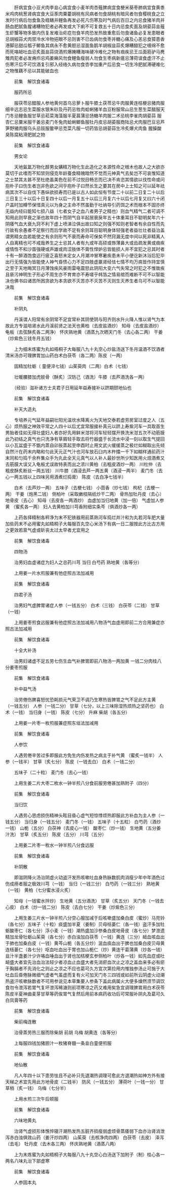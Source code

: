 <!-- { "loadSidebar": true } -->
　　肝病宜食小豆犬肉李韭心病宜食小麦羊肉杏薤脾病宜食梗米葵枣肺病宜食黄黍米鸡肉桃葱肾病宜食大豆豕肉粟藿胡桃有风病者勿食胡桃有暗风者勿食樱桃食之立发时行病后勿食鱼及蛏鳝并鲤鱼再发必死凡伤寒及时气病后百日之内忌食猪羊肉并肠血肥腻鱼腥诸糟物犯者必再发或大下痢不可复救五十日内忌食炙面及胡荽蒜韭薤生虾蟹等物多致内伤复发难治疟症勿食羊肉恐发热致重愈后勿食诸鱼必复发患眼者忌胡椒蒜犬肉禁冷水冷物挹眼不忌则害不已齿病勿食枣并糖心痛及心恙忌食獐患香港脚忌甜瓜瓠子鲫鱼其病永不愈黄胆忌湿面鱼鹅羊胡椒韭蒜炙爆糟醋犯之缠绵不愈而死咯衄吐血忌炙面韭蒜烧酒煎爆腌糟海味硬冷难化之物有痼疾忌王瓜面筋驴马麂雉肉犯者必发痈疖忌鸡姜癞风勿食鲤鱼瘦弱人勿食生枣病新瘥忌薄荷误食虚汗不止伤寒汗后不可饮酒复引邪入经络久病勿食杏李加重产后忌食一切生冷肥腻滞硬难化之物惟藕不忌以其能破血也

　　前集　解饮食诸毒

　　服药所忌

　　服茯苓忌醋服人参地黄何首乌忌萝卜服牛膝土茯苓忌牛肉服黄连桔梗忌猪肉服细辛远志忌生菜服水银朱砂及丹药忌牲肉蛤蜊猪羊血豆粉服常山忌生葱生菜醋服天门冬忌鲤鱼服甘草忌菘菜海藻服半夏菖蒲忌饧糖羊肉服二术忌桃李雀肉胡荽蒜 服杏仁忌粟米服干姜忌麦门冬兔肉蛤蜊鲫鱼服牡丹皮忌胡荽服商陆忌犬肉服巴豆忌芦笋野猪肉服乌头忌豉服鳖甲忌苋菜凡服一切药皆忌胡荽蒜生冷炙爆犬肉鱼 腥臊酸臭陈腐粘滑肥腻之物

　　前集　解饮食诸毒

　　男女论

　　天地氤氲万物化醇男女媾精万物化生此造化之本源性命之根木也故人之大欲亦莫切于此嗜而不知禁则侵克年龄蚕食精魄暗然不觉而元神真气去矣岂不可哀惟知道之士禁其太甚不至杜绝虽美色在前不过悦目畅志而已决不肯恣其情欲以伐性命或问抱朴子曰伤生者岂非色欲之间乎抱朴子曰然长生之要其在房中上士知之可以延年祛病其次不以自伐下愚纵欲损寿而已是以古人如此恒有节度二十以前二日复二十以后三日复三十以后十日复四十以后一月复五十以后三月复六十以后七月复又曰六十闭户盖时加樽节保惜真元以为身之主命不然虽勤于吐纳导引药饵之术而根本不固亦终无益内经曰能知七损八益（七者女子之血八者男子之精也）则血气精气二者可调不知用此则早衰之渐也故年四十而阴气自半起居衰戾年五十体重耳目不聪明矣年六十阴痿气血大衰九窍不利下虚上喷涕泣俱出故曰知之则强不知则老智者有余自性而先行故有余愚者不足察行而后学故不足有余则耳目聪明身体轻强老者益壮壮者益治盖谓男精女血若能使之有余则形气不衰而寿命可保矣不然窍漏无度中间以死非精离人人自离精也可不戒哉养生之士忌其人者有九或年高硕或唇薄鼻大或齿疏发黄或痼疾或情性不和沙苗强硬或声雄或肉涩肢体不膏性悍妒忌皆能损人并不宜犯之忌其时者十有一醉酒饱食远行疲乏喜怒未定女人月潮冲冒寒暑疾患未平小便讫新沐浴后犯毕出行无情强为皆能使人神气昏愦心力不足四肢虚羸肾经怯七情不均万病皆作持宜慎之至于天地晦冥日月薄蚀疾风豪雨雷电震怒此阴阳大变六气失常之时犯之不惟致疾且亵污神明生子形必不周生亦不育育亦不寿嗟乎帏箔之情易绾而难断不可不以智能决也佛书曰诸苦所困贪欲为本贪欲不灭苦亦不灭苦不灭则生灭养生者乌可不以智能决哉

　　前集　解饮食诸毒

　　补阴丸

　　丹溪谓人阳常有余阴常不足宜常补其阴使阴与阳齐则水升火降人惟以肾气为本故此方专滋培肾水此丹溪前贤之法天也黄柏（去皮盐酒炒） 知母（去皮盐酒炒） 龟板（去弦酥炙各二两净） 怀庆熟地黄（酒蒸九次晒天门冬（去心各二两） 干姜（炒紫色三钱冬月五钱）

　　上为细末炼蜜为丸如梧桐子大每服八九十丸空心炒盐汤送下冬月温酒不饮酒者清米汤亦可理脾胃加山药白术白茯苓（各二两）陈皮（一两）

　　固精加牡蛎（ 童便淬七钱）山茱萸肉（二两）白术（七钱）

　　壮暖腰膝加虎胫骨（酥炙）汉防己（酒洗）牛膝（去芦酒洗各一两）

　　（经验）滋补诸方士夫君子日用延年益寿接补以跻期颐地仙也

　　前集　解饮食诸毒

　　补天大造丸

　　专培养元气延年益嗣壮阳光温坎水降离火为天地交泰若虚劳房室过度之人（五心）烦热服之神效平常之人四十以后尤宜常服接补真元以跻上寿紫河车一具取首生男胎者佳如无得壮盛妇人者亦好先用鲜米泔将河车轻轻摆开换洗米泔五次不动筋膜此乃初结之真气也只洗净有草屑轻手取去将竹器盛于长流水中浸一刻以取生气提回以小瓦盆盛于不甑内蒸自卯辰蒸起至申酉时止用文武火缓缓蒸之极烂如糊取出先倾自然汁在药末内略和匀此天元正气汁也河车放石臼内木杵擂一千下如糊样通前药汁末同和匀捣千余杵集众手为丸此全天元真气以人补人最妙世所少知医用火焙酒煮又去筋膜大误又入龟板尤误故特表而出之浓川黄柏（去粗皮酒炒一两） 川杜仲（去粗皮酥炙断丝一两五钱） 川牛膝（酒浸去芦一两五黄（酒浸一两半） 麦门冬（去心一两五钱以上四味另用酒煮烂捣膏） 陈皮（去白净七钱半）

　　白术（去芦炒一两） 五味子（去梗七钱） 小茴香（炒七钱） 枸杞（去梗一两） 干姜（炮黑二钱） 侧柏叶（采取嫩枝隔纸炒干二两） 骨热加牡丹皮（去心） 地骨皮（去心） 知母（去皮各一两酒炒） 血虚加当归地黄（加一倍） 气虚加人参黄 （蜜炙各一两） 妇人去黄柏加川芎香附细实条芩（俱酒炒各一两）

　　上药各择精制各秤净为末不犯铁器用前蒸熟河车捣烂并汁和为丸若河车肥大量加些药末不必用蜜丸如梧桐子大每服百丸空心米汤下有病一日二服按此方比古方用之更效若禀气虚或斫丧太过太早者尤宜用之

　　前集　解饮食诸毒

　　四物汤

　　治男妇血虚诸症为妇人之总药川芎 当归 白芍药 熟地黄（各等分）

　　上用姜一片水煎服兼有他症照古法加减用

　　前集　解饮食诸毒

　　四君子汤

　　治男妇气虚脾胃诸症人参（一钱五分） 白术（三钱） 白茯苓（二钱） 甘草（一钱）

　　上用姜枣煎食远服兼有他症照古法加减用八物汤气血虚用即前二方合用兼症亦照古法加减用

　　前集　解饮食诸毒

　　十全大补汤

　　治男妇诸虚不足五劳七伤生血气补脾胃即前八物汤一两加黄 一钱二分肉桂八分姜枣煎服

　　前集　解饮食诸毒

　　补中益气汤

　　治劳倦伤脾喜怒忧恐耗损元气荣卫不调乃生寒热皆脾胃之气不足此方主黄 （一钱五分） 人参（一钱二分） 甘草（七分，以上三味除湿热烦热之坚药也） 白术（一钱） 当归身（一钱） 陈皮（七分） 升麻 柴胡（各五分）

　　上用姜一片枣一枚煎服兼症照东垣法加减用

　　前集　解饮食诸毒

　　人参饮

　　人遇劳倦辛苦过多即服此方免生内伤发热之病主于补气黄 （蜜炙一钱半） 人参（一钱半） 甘草（炙七分） 陈皮（一钱去白） 白术（一钱二分）

　　五味子（二十粒） 麦门冬（去心一钱）

　　上用生姜二片大枣二枚水一钟半煎八分食前服劳倦甚加熟附子（四分）

　　前集　解饮食诸毒

　　当归饮

　　人遇劳心思虑损伤精神头眩目昏心虚气短惊悸烦热即服此方补血为主人参（一钱五分） 当归身（一钱五分） 麦门冬（一钱） 五味子（十五粒） 白芍药（酒炒一钱） 山栀（五分） 白茯神（去皮心一钱） 酸枣仁（炒一钱） 生地黄（五分姜汁洗） 甘草（炙五分） 陈皮（五分） 川芎（五分）

　　上用姜二片枣一枚水一钟半煎八分食远服

　　前集　解饮食诸毒

　　补阴散

　　即滋阴降火汤治阴虚火动盗汗发热咳嗽吐血身热脉数肌肉消瘦少年中年酒色过伤成痨者服之极效川芎（一钱） 当归（一钱三分） 白芍药（一钱三分） 熟地黄（一钱） 黄柏（七分蜜水浸火炙）

　　知母（一钱蜜水拌炒） 生地黄（五分酒洗） 甘草（炙五分） 天门冬（一钱去心皮） 白术（炒一钱二分） 陈皮（去白七分） 干姜（炒紫色三分）

　　上用生姜三片水一钟半煎八分空心服加减于后咳嗽盛加桑白皮（蜜炒）马兜铃（各七分）五味子（十粒）痰盛加半夏（姜制）贝母栝蒌仁（各一钱）盗汗多加牡蛎酸枣仁（各七分）浮小麦（一钱）潮热盛加沙参桑白皮地骨皮（各七分）梦泄遗精加龙骨牡蛎山茱萸（各七分）赤白浊加白茯苓（一钱）黄连（三分）衄血咳血出于肺也加桑白皮（一钱）黄芩山栀（各五分炒）涎血痰血出于脾也加桑白皮贝母黄连栝蒌仁（各七分）呕血吐血出于胃也加山栀仁（炒）黄连干葛蒲黄（炒各一钱）韭汁半盏姜汁少许咯血唾血出于肾也加桔梗玄参侧柏叶（炒各一钱）如先血症或吐衄盛大者宜先治血治法轻少者凉血止血盛大者先消瘀血次止之凉之盖血来多必有瘀于胸膈者不先消化之则止之凉之不应也葛可久方宜次第捡用内惟独参汤止可施于大吐血后昏倦脉微细气虚者气虽虚而复有火可加天门冬三四钱或如前所云阴虚火动潮热盗汗咳嗽脉数者不可用参说见本草集要人参条下盖此病属火大便多燥然须节调饮食勿令泄泻若胃气复坏泄泻稀溏则前项寒凉之药又难用矣急宜调理脾胃用白术茯苓陈皮半夏神曲麦芽甘草等药俟胃气复然后用前本病药收功后可常服补阴丸及葛可久白凤膏等药

　　前集　解饮食诸毒

　　柴前梅连散

　　治骨蒸劳热三服而除柴胡 前胡 乌梅 胡黄连（各等分）

　　上每服四钱加猪胆汁一枚猪脊髓一条韭白童便煎服

　　前集　解饮食诸毒

　　地仙散

　　凡人年四十以下患劳怯且不必补只先退潮热调理可愈此方退潮热如神方外有接天梯之术宜先用此方地骨皮（二钱半） 防风（一钱五分） 薄荷叶（一钱一分） 甘草梢（炙一钱） 乌梅（七分半）

　　上用水煎三次午后顿服

　　前集　解饮食诸毒

　　六味地黄丸

　　治肾气虚损形体憔悴寝汗潮热发热五脏齐损瘦弱虚烦骨蒸痿弱下血亦治肾消泄泻赤白浊俱效山药（姜汗炒四两） 山茱萸（去核净肉四两） 白茯苓（去皮） 泽泻（去毛） 牡丹皮（去木各三两） 怀庆熟地黄（酒蒸八两）

　　上为末炼蜜为丸如梧桐子大每服八九十丸空心白汤送下加附子（制）桂心各一两名八味丸治下部虚寒

　　前集　解饮食诸毒

　　人参固本丸

